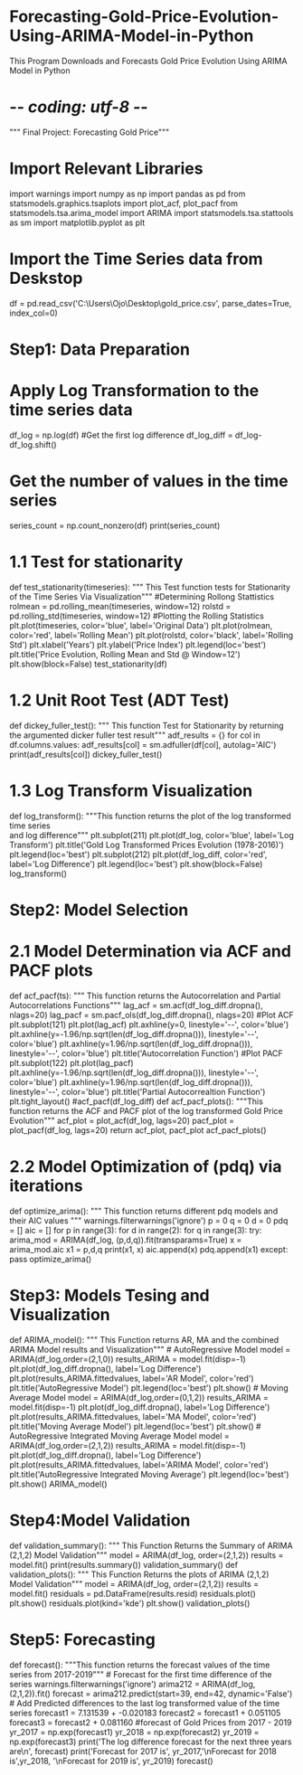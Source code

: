 # Forecasting-Gold-Price-Evolution-Using-ARIMA-Model-in-Python
This Program Downloads and Forecasts Gold Price Evolution Using ARIMA Model in Python
# -*- coding: utf-8 -*-
""" Final Project: Forecasting Gold Price"""

# Import Relevant Libraries
import warnings
import numpy as np
import pandas as pd
from statsmodels.graphics.tsaplots import plot_acf, plot_pacf
from statsmodels.tsa.arima_model import ARIMA
import statsmodels.tsa.stattools as sm
import matplotlib.pyplot as plt
# Import the Time Series data from Deskstop
df = pd.read_csv('C:\\Users\\Ojo\\Desktop\\gold_price.csv', parse_dates=True, index_col=0)
# Step1: Data Preparation
# Apply Log Transformation to the time series data
df_log = np.log(df)
#Get the first log difference
df_log_diff = df_log-df_log.shift()
# Get the number of values in the time series
series_count = np.count_nonzero(df)
print(series_count)
# 1.1 Test for stationarity
def test_stationarity(timeseries):
    """ This Test function tests for Stationarity of the Time Series Via Visualization"""
    #Determining Rollong Stattistics
    rolmean = pd.rolling_mean(timeseries, window=12)
    rolstd = pd.rolling_std(timeseries, window=12)
    #Plotting the Rolling Statistics
    plt.plot(timeseries, color='blue', label='Original Data')
    plt.plot(rolmean, color='red', label='Rolling Mean')
    plt.plot(rolstd, color='black', label='Rolling Std')
    plt.xlabel('Years')
    plt.ylabel('Price Index')
    plt.legend(loc='best')
    plt.title('Price Evolution, Rolling Mean and Std @ Window=12')
    plt.show(block=False)
test_stationarity(df)
# 1.2 Unit Root Test (ADT Test)
def dickey_fuller_test():
    """ This function Test for Stationarity by returning the argumented dicker fuller test result"""
    adf_results = {}
    for col in df.columns.values:
         adf_results[col] = sm.adfuller(df[col], autolag='AIC')
         print(adf_results[col])
dickey_fuller_test()
# 1.3 Log Transform Visualization
def log_transform():
    """This function returns the plot of the log transformed time series\
    and log difference"""
    plt.subplot(211)
    plt.plot(df_log, color='blue', label='Log Transform')
    plt.title('Gold Log Transformed Prices Evolution (1978-2016)')
    plt.legend(loc='best')
    plt.subplot(212)
    plt.plot(df_log_diff, color='red', label='Log Difference')
    plt.legend(loc='best')
    plt.show(block=False)
log_transform()
# Step2: Model Selection
# 2.1 Model Determination via ACF and PACF plots
def acf_pacf(ts):
    """ This function returns the Autocorrelation and Partial Autocorrelations Functions"""
    lag_acf = sm.acf(df_log_diff.dropna(), nlags=20)
    lag_pacf = sm.pacf_ols(df_log_diff.dropna(), nlags=20)
    #Plot ACF
    plt.subplot(121)
    plt.plot(lag_acf)
    plt.axhline(y=0, linestyle='--', color='blue')
    plt.axhline(y=-1.96/np.sqrt(len(df_log_diff.dropna())), linestyle='--', color='blue')
    plt.axhline(y=1.96/np.sqrt(len(df_log_diff.dropna())), linestyle='--', color='blue')
    plt.title('Autocorrelation Function')
    #Plot PACF
    plt.subplot(122)
    plt.plot(lag_pacf)
    plt.axhline(y=-1.96/np.sqrt(len(df_log_diff.dropna())), linestyle='--', color='blue')
    plt.axhline(y=1.96/np.sqrt(len(df_log_diff.dropna())), linestyle='--', color='blue')
    plt.title('Partial Autocorrealtion Function')
    plt.tight_layout()
#acf_pacf(df_log_diff)
def acf_pacf_plots():
    """This function returns the ACF and PACF plot of the log transformed Gold Price Evolution"""
    acf_plot = plot_acf(df_log, lags=20)
    pacf_plot = plot_pacf(df_log, lags=20)
    return acf_plot, pacf_plot
acf_pacf_plots()
# 2.2 Model Optimization of (pdq) via iterations
def optimize_arima():
    """ This function returns different pdq models and their AIC values """
    warnings.filterwarnings('ignore')
    p = 0
    q = 0
    d = 0
    pdq = []
    aic = []
    for p in range(3):
        for d in range(2):
            for q in range(3):
                try:
                    arima_mod = ARIMA(df_log, (p,d,q)).fit(transparams=True)
                    x = arima_mod.aic
                    x1 = p,d,q
                    print(x1, x)
                    aic.append(x)
                    pdq.append(x1)
                except:
                    pass
optimize_arima()
# Step3: Models Tesing and Visualization 
def ARIMA_model():
    """ This Function returns AR, MA and the combined ARIMA Model results and Visualization"""
    # AutoRegressive Model
    model = ARIMA(df_log,order=(2,1,0))
    results_ARIMA = model.fit(disp=-1)
    plt.plot(df_log_diff.dropna(), label='Log Difference')
    plt.plot(results_ARIMA.fittedvalues, label='AR Model', color='red')
    plt.title('AutoRegressive Model')
    plt.legend(loc='best')
    plt.show()
    # Moving Average Model
    model = ARIMA(df_log,order=(0,1,2))
    results_ARIMA = model.fit(disp=-1)
    plt.plot(df_log_diff.dropna(), label='Log Difference')
    plt.plot(results_ARIMA.fittedvalues, label='MA Model', color='red')
    plt.title('Moving Average Model')
    plt.legend(loc='best')
    plt.show()
    # AutoRegressive Integrated Moving Average Model
    model = ARIMA(df_log,order=(2,1,2))
    results_ARIMA = model.fit(disp=-1)
    plt.plot(df_log_diff.dropna(), label='Log Difference')
    plt.plot(results_ARIMA.fittedvalues, label='ARIMA Model', color='red')
    plt.title('AutoRegressive Integrated Moving Average')
    plt.legend(loc='best')
    plt.show()
ARIMA_model()
# Step4:Model Validation
def validation_summary():
    """ This Function Returns the Summary of ARIMA (2,1,2) Model Validation"""
    model = ARIMA(df_log, order=(2,1,2))
    results = model.fit()
    print(results.summary())
validation_summary()
def validation_plots():
    """ This Function Returns the plots of ARIMA (2,1,2) Model Validation"""
    model = ARIMA(df_log, order=(2,1,2))
    results = model.fit()
    residuals = pd.DataFrame(results.resid)
    residuals.plot()
    plt.show()
    residuals.plot(kind='kde')
    plt.show()
validation_plots()
# Step5: Forecasting
def forecast():
    """This function returns the forecast values of the time series from 2017-2019"""
    # Forecast for the first time difference of the series
    warnings.filterwarnings('ignore')
    arima212 = ARIMA(df_log, (2,1,2)).fit()
    forecast = arima212.predict(start=39, end=42, dynamic='False')
    # Add Predicted differences to the last log transformed value of the time series
    forecast1 = 7.131539 + -0.020183
    forecast2 = forecast1 + 0.051105
    forecast3 = forecast2 + 0.081160
    #forecast of Gold Prices from 2017 - 2019
    yr_2017 = np.exp(forecast1)
    yr_2018 = np.exp(forecast2)
    yr_2019 = np.exp(forecast3)
    print('The log difference forecast for the next three years are\n', forecast)
    print('Forecast for 2017 is', yr_2017,'\nForecast for 2018 is',yr_2018, '\nForecast for 2019 is', yr_2019)
forecast()
